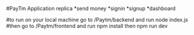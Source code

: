#PayTm Application replica
*send money
*signin
*signup
*dashboard


#to run on your local machine go to /Paytm/backend and run node index.js
#then go to /Paytm/frontend and run npm install then npm run dev
